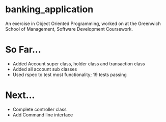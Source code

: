 # banking_application

An exercise in Object Oriented Programming, worked on at the Greenwich School of Management, Software Development Coursework.

# So Far...
* Added Account super class, holder class and transaction class
* Added all account sub classes
* Used rspec to test most functionality; 19 tests passing

# Next...
* Complete controller class
* Add Command line interface
